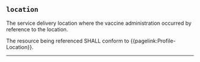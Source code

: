 ## `location`

The service delivery location where the vaccine administration occurred by reference to the location. 

The resource being referenced SHALL conform to {{pagelink:Profile-Location}}.

---